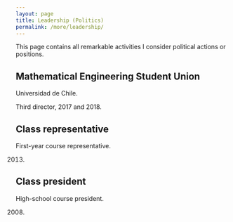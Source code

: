 ```yaml
---
layout: page
title: Leadership (Politics)
permalink: /more/leadership/
---
```


This page contains all remarkable activities I consider political actions or positions.

## Mathematical Engineering Student Union 

Universidad de Chile.

Third director, 2017 and 2018.

## Class representative

First-year course representative.

2013.

## Class president

High-school course president. 

2008.


